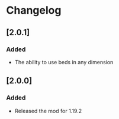 # Changelog

## [2.0.1]

### Added

- The ability to use beds in any dimension

## [2.0.0]

### Added

- Released the mod for 1.19.2
